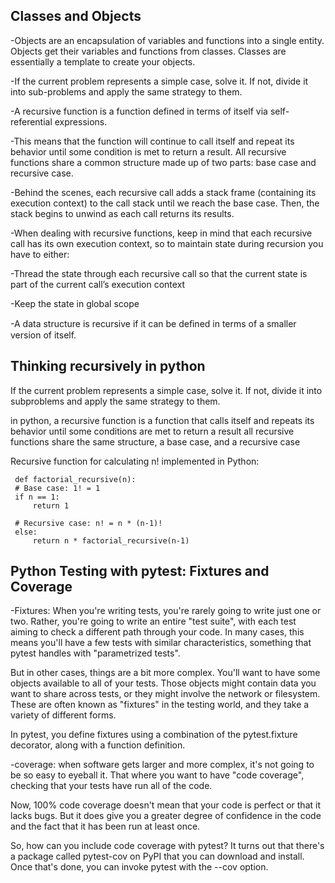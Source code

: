 ## Classes and Objects

-Objects are an encapsulation of variables and functions into a single entity. Objects get their variables and functions from classes. Classes are essentially a template to create your objects.

-If the current problem represents a simple case, solve it. If not, divide it into sub-problems and apply the same strategy to them.

-A recursive function is a function defined in terms of itself via self-referential expressions.

-This means that the function will continue to call itself and repeat its behavior until some condition is met to return a result. All recursive functions share a common structure made up of two parts: base case and recursive case.

-Behind the scenes, each recursive call adds a stack frame (containing its execution context) to the call stack until we reach the base case. Then, the stack begins to unwind as each call returns its results.

-When dealing with recursive functions, keep in mind that each recursive call has its own execution context, so to maintain state during recursion you have to either:

-Thread the state through each recursive call so that the current state is part of the current call’s execution context

-Keep the state in global scope

-A data structure is recursive if it can be deﬁned in terms of a smaller version of itself.

## Thinking recursively in python
   
   If the current problem represents a simple case, solve it. If not, divide it into subproblems and apply the same strategy to them.

   in python, a recursive function is a function that calls itself and repeats its behavior until some conditions are met to return a result all recursive functions share the same structure, a base case, and a recursive case

   Recursive function for calculating n! implemented in Python:
   ```
    def factorial_recursive(n):
    # Base case: 1! = 1
    if n == 1:
        return 1

    # Recursive case: n! = n * (n-1)!
    else:
        return n * factorial_recursive(n-1)
   ```
   
   
## Python Testing with pytest: Fixtures and Coverage

-Fixtures: When you're writing tests, you're rarely going to write just one or two. Rather, you're going to write an entire "test suite", with each test aiming to check a different path through your code. In many cases, this means you'll have a few tests with similar characteristics, something that pytest handles with "parametrized tests".



But in other cases, things are a bit more complex. You'll want to have some objects available to all of your tests. Those objects might contain data you want to share across tests, or they might involve the network or filesystem. These are often known as "fixtures" in the testing world, and they take a variety of different forms.


In pytest, you define fixtures using a combination of the pytest.fixture decorator, along with a function definition.

-coverage: when software gets larger and more complex, it's not going to be so easy to eyeball it. That where you want to have "code coverage", checking that your tests have run all of the code.

Now, 100% code coverage doesn't mean that your code is perfect or that it lacks bugs. But it does give you a greater degree of confidence in the code and the fact that it has been run at least once.

So, how can you include code coverage with pytest? It turns out that there's a package called pytest-cov on PyPI that you can download and install. Once that's done, you can invoke pytest with the --cov option.
